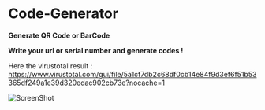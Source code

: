 # Code-Generator
**Generate QR Code or BarCode**

**Write your url or serial number and generate codes !**

Here the virustotal result : https://www.virustotal.com/gui/file/5a1cf7db2c68df0cb14e84f9d3ef6f51b53365df249a1e39d320edac902cb73e?nocache=1

![ScreenShot](https://imgur.com/q1i0nUu)
